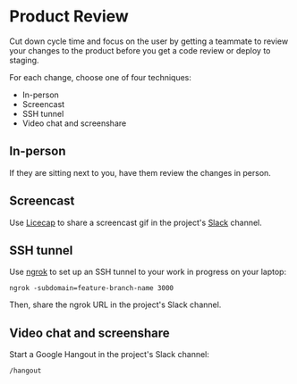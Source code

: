Product Review
==============

Cut down cycle time and focus on the user
by getting a teammate to review your changes to the product
before you get a code review or deploy to staging.

For each change, choose one of four techniques:

* In-person
* Screencast
* SSH tunnel
* Video chat and screenshare

In-person
---------

If they are sitting next to you, have them review the changes in person.

Screencast
----------

Use [Licecap] to share a screencast gif in the project's [Slack] channel.

[Licecap]: http://www.cockos.com/licecap/
[Slack]: https://slack.com/

SSH tunnel
----------

Use [ngrok] to set up an SSH tunnel to your work in progress on your laptop:

[ngrok]: https://ngrok.com/

    ngrok -subdomain=feature-branch-name 3000

Then, share the ngrok URL in the project's Slack channel.

Video chat and screenshare
--------------------------

Start a Google Hangout in the project's Slack channel:

    /hangout

